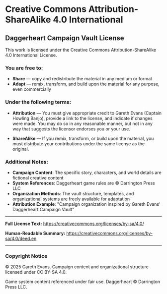 # Creative Commons Attribution-ShareAlike 4.0 International

## Daggerheart Campaign Vault License

This work is licensed under the Creative Commons Attribution-ShareAlike 4.0 International License.

### You are free to:
- **Share** — copy and redistribute the material in any medium or format
- **Adapt** — remix, transform, and build upon the material for any purpose, even commercially

### Under the following terms:
- **Attribution** — You must give appropriate credit to Gareth Evans (Captain Howling Banjo), provide a link to the license, and indicate if changes were made. You may do so in any reasonable manner, but not in any way that suggests the licensor endorses you or your use.

- **ShareAlike** — If you remix, transform, or build upon the material, you must distribute your contributions under the same license as the original.

### Additional Notes:
- **Campaign Content**: The specific story, characters, and world details are fictional creative content
- **System References**: Daggerheart game rules are © Darrington Press LLC
- **Organization Methods**: The vault structure, templates, and organizational systems are freely available for adaptation
- **Attribution Example**: "Campaign organization inspired by Gareth Evans' Daggerheart Campaign Vault"

---

**Full License Text:** https://creativecommons.org/licenses/by-sa/4.0/

**Human-Readable Summary:** https://creativecommons.org/licenses/by-sa/4.0/deed.en

---

### Copyright Notice
© 2025 Gareth Evans. Campaign content and organizational structure licensed under CC BY-SA 4.0.

Game system content referenced under fair use. Daggerheart © Darrington Press LLC.